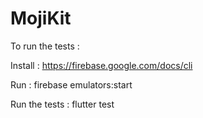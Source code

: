 # MojiKit

To run the tests :

Install : https://firebase.google.com/docs/cli

Run : firebase emulators:start

Run the tests : flutter test